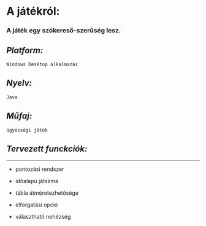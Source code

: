 # **A játékról:**

### A játék egy szókereső-szerűség lesz.


## *Platform:*
    Windows Desktop alkalmazás

## *Nyelv:* 
    Java

## *Műfaj:*
    ügyességi játék



## *Tervezett funckciók:*
-------------------------

* pontozási rendszer

* időalapú játszma

* tábla átméretezhetősége

* elforgatási opció

* választható nehézség





